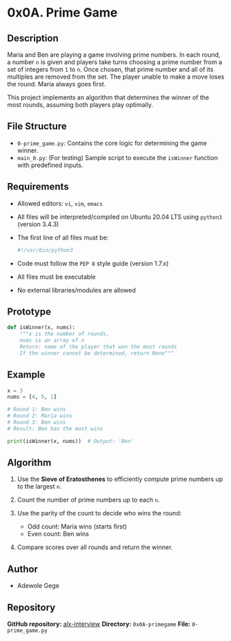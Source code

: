 # 0x0A. Prime Game

## Description

Maria and Ben are playing a game involving prime numbers. In each round, a number `n` is given and players take turns choosing a prime number from a set of integers from `1` to `n`. Once chosen, that prime number and all of its multiples are removed from the set. The player unable to make a move loses the round. Maria always goes first.

This project implements an algorithm that determines the winner of the most rounds, assuming both players play optimally.

## File Structure

* `0-prime_game.py`: Contains the core logic for determining the game winner.
* `main_0.py`: (For testing) Sample script to execute the `isWinner` function with predefined inputs.

## Requirements

* Allowed editors: `vi`, `vim`, `emacs`
* All files will be interpreted/compiled on Ubuntu 20.04 LTS using `python3` (version 3.4.3)
* The first line of all files must be:

  ```python
  #!/usr/bin/python3
  ```
* Code must follow the `PEP 8` style guide (version 1.7.x)
* All files must be executable
* No external libraries/modules are allowed

## Prototype

```python
def isWinner(x, nums):
    """x is the number of rounds,
    nums is an array of n
    Return: name of the player that won the most rounds
    If the winner cannot be determined, return None"""
```

## Example

```python
x = 3
nums = [4, 5, 1]

# Round 1: Ben wins
# Round 2: Maria wins
# Round 3: Ben wins
# Result: Ben has the most wins

print(isWinner(x, nums))  # Output: 'Ben'
```

## Algorithm

1. Use the **Sieve of Eratosthenes** to efficiently compute prime numbers up to the largest `n`.
2. Count the number of prime numbers up to each `n`.
3. Use the parity of the count to decide who wins the round:

   * Odd count: Maria wins (starts first)
   * Even count: Ben wins
4. Compare scores over all rounds and return the winner.

## Author

* Adewole Gege

## Repository

**GitHub repository:** [alx-interview](https://github.com/Adewole-Gege/alx-interview)
**Directory:** `0x0A-primegame`
**File:** `0-prime_game.py`
